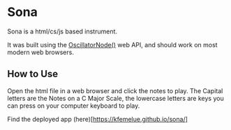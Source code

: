 # Sona

Sona is a html/cs/js based instrument.

It was built using the [OscillatorNode()](https://developer.mozilla.org/en-US/docs/Web/API/OscillatorNode) web API, and should work on most modern web browsers.

## How to Use

Open the html file in a web browser and click the notes to play.
The Capital letters are the Notes on a C Major Scale, the lowercase letters are keys you can press on your computer keyboard to play.

Find the deployed app (here)[https://kfemelue.github.io/sona/]
